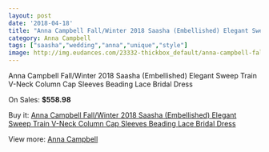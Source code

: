 ```yaml
---
layout: post
date: '2018-04-18'
title: "Anna Campbell Fall/Winter 2018 Saasha (Embellished) Elegant Sweep Train V-Neck Column Cap Sleeves Beading Lace Bridal Dress"
category: Anna Campbell
tags: ["saasha","wedding","anna","unique","style"]
image: http://img.eudances.com/23332-thickbox_default/anna-campbell-fall-winter-2018-saasha-embellished-elegant-sweep-train-v-neck-column-cap-sleeves-beading-lace-bridal-dress.jpg
---
```

Anna Campbell Fall/Winter 2018 Saasha (Embellished) Elegant Sweep Train V-Neck Column Cap Sleeves Beading Lace Bridal Dress

On Sales: **$558.98**
<a href="https://www.eudances.com/en/anna-campbell/7506-anna-campbell-fall-winter-2018-saasha-embellished-elegant-sweep-train-v-neck-column-cap-sleeves-beading-lace-bridal-dress.html"><amp-img layout="responsive" width="600" height="600" src="//img.eudances.com/23332-thickbox_default/anna-campbell-fall-winter-2018-saasha-embellished-elegant-sweep-train-v-neck-column-cap-sleeves-beading-lace-bridal-dress.jpg" alt="Anna Campbell Fall/Winter 2018 Saasha (Embellished) Elegant Sweep Train V-Neck Column Cap Sleeves Beading Lace Bridal Dress 0" /></a>
<a href="https://www.eudances.com/en/anna-campbell/7506-anna-campbell-fall-winter-2018-saasha-embellished-elegant-sweep-train-v-neck-column-cap-sleeves-beading-lace-bridal-dress.html"><amp-img layout="responsive" width="600" height="600" src="//img.eudances.com/23339-thickbox_default/anna-campbell-fall-winter-2018-saasha-embellished-elegant-sweep-train-v-neck-column-cap-sleeves-beading-lace-bridal-dress.jpg" alt="Anna Campbell Fall/Winter 2018 Saasha (Embellished) Elegant Sweep Train V-Neck Column Cap Sleeves Beading Lace Bridal Dress 1" /></a>
<a href="https://www.eudances.com/en/anna-campbell/7506-anna-campbell-fall-winter-2018-saasha-embellished-elegant-sweep-train-v-neck-column-cap-sleeves-beading-lace-bridal-dress.html"><amp-img layout="responsive" width="600" height="600" src="//img.eudances.com/23338-thickbox_default/anna-campbell-fall-winter-2018-saasha-embellished-elegant-sweep-train-v-neck-column-cap-sleeves-beading-lace-bridal-dress.jpg" alt="Anna Campbell Fall/Winter 2018 Saasha (Embellished) Elegant Sweep Train V-Neck Column Cap Sleeves Beading Lace Bridal Dress 2" /></a>
<a href="https://www.eudances.com/en/anna-campbell/7506-anna-campbell-fall-winter-2018-saasha-embellished-elegant-sweep-train-v-neck-column-cap-sleeves-beading-lace-bridal-dress.html"><amp-img layout="responsive" width="600" height="600" src="//img.eudances.com/23337-thickbox_default/anna-campbell-fall-winter-2018-saasha-embellished-elegant-sweep-train-v-neck-column-cap-sleeves-beading-lace-bridal-dress.jpg" alt="Anna Campbell Fall/Winter 2018 Saasha (Embellished) Elegant Sweep Train V-Neck Column Cap Sleeves Beading Lace Bridal Dress 3" /></a>
<a href="https://www.eudances.com/en/anna-campbell/7506-anna-campbell-fall-winter-2018-saasha-embellished-elegant-sweep-train-v-neck-column-cap-sleeves-beading-lace-bridal-dress.html"><amp-img layout="responsive" width="600" height="600" src="//img.eudances.com/23336-thickbox_default/anna-campbell-fall-winter-2018-saasha-embellished-elegant-sweep-train-v-neck-column-cap-sleeves-beading-lace-bridal-dress.jpg" alt="Anna Campbell Fall/Winter 2018 Saasha (Embellished) Elegant Sweep Train V-Neck Column Cap Sleeves Beading Lace Bridal Dress 4" /></a>
<a href="https://www.eudances.com/en/anna-campbell/7506-anna-campbell-fall-winter-2018-saasha-embellished-elegant-sweep-train-v-neck-column-cap-sleeves-beading-lace-bridal-dress.html"><amp-img layout="responsive" width="600" height="600" src="//img.eudances.com/23335-thickbox_default/anna-campbell-fall-winter-2018-saasha-embellished-elegant-sweep-train-v-neck-column-cap-sleeves-beading-lace-bridal-dress.jpg" alt="Anna Campbell Fall/Winter 2018 Saasha (Embellished) Elegant Sweep Train V-Neck Column Cap Sleeves Beading Lace Bridal Dress 5" /></a>
<a href="https://www.eudances.com/en/anna-campbell/7506-anna-campbell-fall-winter-2018-saasha-embellished-elegant-sweep-train-v-neck-column-cap-sleeves-beading-lace-bridal-dress.html"><amp-img layout="responsive" width="600" height="600" src="//img.eudances.com/23334-thickbox_default/anna-campbell-fall-winter-2018-saasha-embellished-elegant-sweep-train-v-neck-column-cap-sleeves-beading-lace-bridal-dress.jpg" alt="Anna Campbell Fall/Winter 2018 Saasha (Embellished) Elegant Sweep Train V-Neck Column Cap Sleeves Beading Lace Bridal Dress 6" /></a>
<a href="https://www.eudances.com/en/anna-campbell/7506-anna-campbell-fall-winter-2018-saasha-embellished-elegant-sweep-train-v-neck-column-cap-sleeves-beading-lace-bridal-dress.html"><amp-img layout="responsive" width="600" height="600" src="//img.eudances.com/23333-thickbox_default/anna-campbell-fall-winter-2018-saasha-embellished-elegant-sweep-train-v-neck-column-cap-sleeves-beading-lace-bridal-dress.jpg" alt="Anna Campbell Fall/Winter 2018 Saasha (Embellished) Elegant Sweep Train V-Neck Column Cap Sleeves Beading Lace Bridal Dress 7" /></a>

Buy it: [Anna Campbell Fall/Winter 2018 Saasha (Embellished) Elegant Sweep Train V-Neck Column Cap Sleeves Beading Lace Bridal Dress](https://www.eudances.com/en/anna-campbell/7506-anna-campbell-fall-winter-2018-saasha-embellished-elegant-sweep-train-v-neck-column-cap-sleeves-beading-lace-bridal-dress.html "Anna Campbell Fall/Winter 2018 Saasha (Embellished) Elegant Sweep Train V-Neck Column Cap Sleeves Beading Lace Bridal Dress")

View more: [Anna Campbell](https://www.eudances.com/en/117-anna-campbell "Anna Campbell")